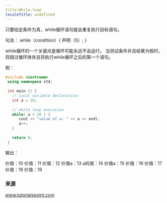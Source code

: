 ```yaml
---
title:While-loop
localeTitle: undefined
---
```

只要给定条件为真，while循环语句就会重复执行目标语句。

句法： while（condition）{ 声明（S）; }

while循环的一个关键点是循环可能永远不会运行。 当测试条件并且结果为假时，将跳过循环体并且将执行while循环之后的第一个语句。

例：

```C++
#include <iostream> 
 using namespace std; 
 
 int main () { 
   // Local variable declaration: 
   int a = 10; 
 
   // while loop execution 
   while( a < 20 ) { 
      cout << "value of a: " << a << endl; 
      a++; 
   } 
 
   return 0; 
 } 
```

输出：

价值：10 价值：11 价值：12 价值a：13 a的值：14 价值a：15 价值：16 价值：17 价值：18 价值：19

### 来源

www.tutorialspoint.com